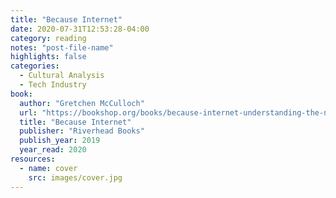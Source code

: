```yaml
---
title: "Because Internet"
date: 2020-07-31T12:53:28-04:00
category: reading
notes: "post-file-name"
highlights: false
categories:
  - Cultural Analysis
  - Tech Industry
book:
  author: "Gretchen McCulloch"
  url: "https://bookshop.org/books/because-internet-understanding-the-new-rules-of-language/9780735210943"
  title: "Because Internet"
  publisher: "Riverhead Books"
  publish_year: 2019
  year_read: 2020
resources:
  - name: cover
    src: images/cover.jpg
---
```



